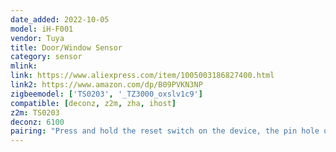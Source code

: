 ```yaml
---
date_added: 2022-10-05
model: iH-F001
vendor: Tuya
title: Door/Window Sensor
category: sensor
mlink: 
link: https://www.aliexpress.com/item/1005003186827400.html
link2: https://www.amazon.com/dp/B09PVKN3NP
zigbeemodel: ['TS0203', '_TZ3000_oxslv1c9']
compatible: [deconz, z2m, zha, ihost]
z2m: TS0203
deconz: 6100
pairing: "Press and hold the reset switch on the device, the pin hole on the side of the device, using the provided reset pin for +- 5 seconds (until the red light starts blinking). After this the device will automatically join."
---
```

